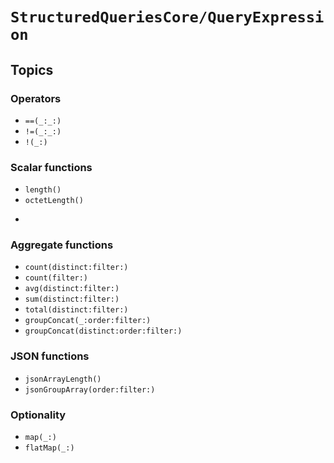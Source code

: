 # ``StructuredQueriesCore/QueryExpression``

## Topics

### Operators

- ``==(_:_:)``
- ``!=(_:_:)``
- ``!(_:)``

### Scalar functions

- ``length()``
- ``octetLength()``
- ````

### Aggregate functions

- ``count(distinct:filter:)``
- ``count(filter:)``
- ``avg(distinct:filter:)``
- ``sum(distinct:filter:)``
- ``total(distinct:filter:)``
- ``groupConcat(_:order:filter:)``
- ``groupConcat(distinct:order:filter:)``

### JSON functions

- ``jsonArrayLength()``
- ``jsonGroupArray(order:filter:)``

### Optionality

- ``map(_:)``
- ``flatMap(_:)``
